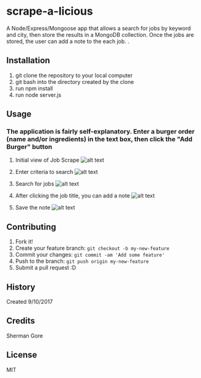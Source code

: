# scrape-a-licious
A Node/Express/Mongoose app that allows a search for jobs by keyword and city, then store the results in a MongoDB collection.  Once the jobs are stored, the user can add a note to the each job.
.
## Installation
1) git clone the repository to your local computer
2) git bash into the directory created by the clone
3) run npm install
4) run node server.js

## Usage
### The application is fairly self-explanatory.  Enter a burger order (name and/or ingredients) in the text box, then click the "Add Burger" button
1) Initial view of Job Scrape
![alt text](https://s3.amazonaws.com/bamazon-screenshots/JobScrape_1.PNG "Initial view")

2) Enter criteria to search
![alt text](https://s3.amazonaws.com/bamazon-screenshots/JobScrape_2.PNG "Enter search criteria")

3) Search for jobs
![alt text](https://s3.amazonaws.com/bamazon-screenshots/JobScrape_3.PNG "Search for jobs")

4) After clicking the job title, you can add a note
![alt text](https://s3.amazonaws.com/bamazon-screenshots/JobScrape_4.PNG "Enter note details")

5) Save the note
![alt text](https://s3.amazonaws.com/bamazon-screenshots/JobScrape_5.PNG "Note saved")



## Contributing
1. Fork it!
2. Create your feature branch: `git checkout -b my-new-feature`
3. Commit your changes: `git commit -am 'Add some feature'`
4. Push to the branch: `git push origin my-new-feature`
5. Submit a pull request :D

## History
Created 9/10/2017

## Credits
Sherman Gore

## License
MIT
